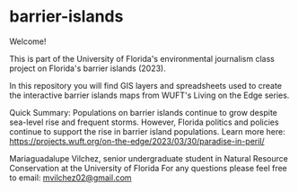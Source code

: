 # barrier-islands

Welcome!

This is part of the University of Florida's environmental journalism class project on Florida's barrier islands (2023).

In this repository you will find GIS layers and spreadsheets used to create the interactive barrier islands maps from WUFT's Living on the Edge series. 

Quick Summary:
Populations on barrier islands continue to grow despite sea-level rise and frequent storms. However, Florida politics and policies continue to support the rise in barrier island populations. Learn more here: https://projects.wuft.org/on-the-edge/2023/03/30/paradise-in-peril/

Mariaguadalupe Vilchez, senior undergraduate student in Natural Resource Conservation at the University of Florida
For any questions please feel free to email: mvilchez02@gmail.com

